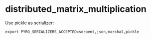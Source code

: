# distributed_matrix_multiplication

Use pickle as serializer:

```
export PYRO_SERIALIZERS_ACCEPTED=serpent,json,marshal,pickle
```
